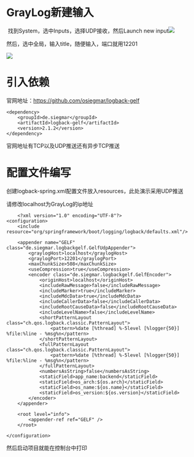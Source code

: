 # GrayLog新建输入

​		找到System，选中Inputs，选择UDP接收，然后Launch new input![](https://blog-kang.oss-cn-beijing.aliyuncs.com/UTOOLS1573011860749.png)

然后，选中全局，输入title，随便输入，端口就用12201

![](https://blog-kang.oss-cn-beijing.aliyuncs.com/UTOOLS1573011925518.png)

# 引入依赖

官网地址：https://github.com/osiegmar/logback-gelf

```
<dependency>
    <groupId>de.siegmar</groupId>
    <artifactId>logback-gelf</artifactId>
    <version>2.1.2</version>
</dependency>
```

官网地址有TCP以及UDP推送还有异步TCP推送

# 配置文件编写

创建logback-spring.xml配置文件放入resources，此处演示采用UDP推送

请修改localhost为GrayLog的ip地址

```
	<?xml version="1.0" encoding="UTF-8"?>
<configuration>
    <include resource="org/springframework/boot/logging/logback/defaults.xml"/>

    <appender name="GELF" class="de.siegmar.logbackgelf.GelfUdpAppender">
        <graylogHost>localhost</graylogHost>
        <graylogPort>12201</graylogPort>
        <maxChunkSize>508</maxChunkSize>
        <useCompression>true</useCompression>
        <encoder class="de.siegmar.logbackgelf.GelfEncoder">
            <originHost>localhost</originHost>
            <includeRawMessage>false</includeRawMessage>
            <includeMarker>true</includeMarker>
            <includeMdcData>true</includeMdcData>
            <includeCallerData>false</includeCallerData>
            <includeRootCauseData>false</includeRootCauseData>
            <includeLevelName>false</includeLevelName>
            <shortPatternLayout class="ch.qos.logback.classic.PatternLayout">
                <pattern>%date [%thread] %-5level [%logger{50}] %file:%line - %msg%n</pattern>
            </shortPatternLayout>
            <fullPatternLayout class="ch.qos.logback.classic.PatternLayout">
                <pattern>%date [%thread] %-5level [%logger{50}] %file:%line - %msg%n</pattern>
            </fullPatternLayout>
            <numbersAsString>false</numbersAsString>
            <staticField>app_name:backend</staticField>
            <staticField>os_arch:${os.arch}</staticField>
            <staticField>os_name:${os.name}</staticField>
            <staticField>os_version:${os.version}</staticField>
        </encoder>
    </appender>

    <root level="info">
        <appender-ref ref="GELF" />
    </root>

</configuration>

```

然后启动项目就能在控制台中打印